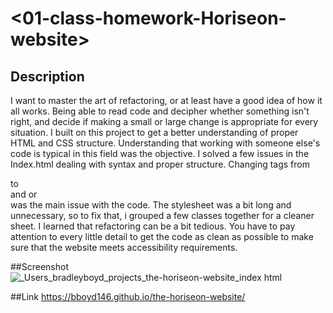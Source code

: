 # <01-class-homework-Horiseon-website>
## Description

 I want to master the art of refactoring, or at least have a good idea of how it all works. Being able to read code and decipher whether something isn't right, and decide if making a small or large change is appropriate for every situation.
 I built on this project to get a better understanding of proper HTML and CSS structure. Understanding that working with someone else's code is typical in this field was the objective.
I solved a few issues in the Index.html dealing with syntax and proper structure. Changing tags from <div> to <section> and or <main> was the main issue with the code. The stylesheet was a bit long and unnecessary, so to fix that, i grouped a few classes together for a cleaner sheet. 
 I learned that refactoring can be a bit tedious. You have to pay attention to every little detail to get the code as clean as possible to make sure that the website meets accessibility requirements.

##Screenshot
![_Users_bradleyboyd_projects_the-horiseon-website_index html](https://user-images.githubusercontent.com/82745040/119588294-1fba9e00-bd96-11eb-853f-02867df1e3d8.png)

 ##Link
 https://bboyd146.github.io/the-horiseon-website/
